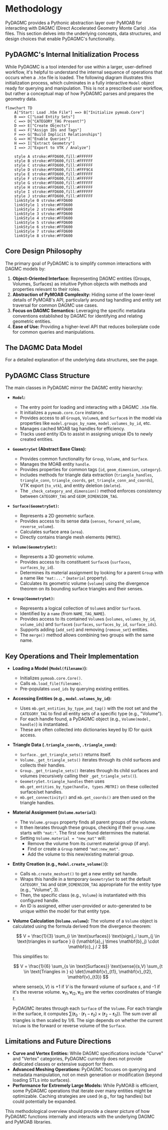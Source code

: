 <!-- docs/source/methodology.md -->

# Methodology

PyDAGMC provides a Pythonic abstraction layer over PyMOAB for interacting with DAGMC (Direct Accelerated Geometry Monte Carlo) `.h5m` files. This section delves into the underlying concepts, data structures, and design choices that enable PyDAGMC's functionality.

## PyDAGMC's Internal Initialization Process

While PyDAGMC is a tool intended for use within a larger, user-defined workflow, it's helpful to understand the internal sequence of operations that occurs when a `.h5m` file is loaded. The following diagram illustrates this initialization process, which culminates in a fully interactive `Model` object ready for querying and manipulation. This is not a prescribed user workflow, but rather a conceptual map of how PyDAGMC parses and prepares the geometry data.

```mermaid
flowchart TD
    A["Start: Load .h5m File"] ==> B["Initialize pymoab.Core"]
    B ==> C["Load Entity Sets"]
    C ==> D{"CATEGORY_TAG Present?"}
    D ==> E["Create Objects"]
    E ==> F["Assign IDs and Tags"]
    F ==> G["Build Implicit Relationships"]
    G ==> H["Enable Queries"]
    H ==> I["Extract Geometry"]
    I ==> J["Export to VTK / Analyze"]

    style A stroke:#FFD600,fill:#FFFFFF
    style B stroke:#FFD600,fill:#FFFFFF
    style C stroke:#FFD600,fill:#FFFFFF
    style D stroke:#FFD600,fill:#FFF9C4
    style E stroke:#FFD600,fill:#FFFFFF
    style F stroke:#FFD600,fill:#FFFFFF
    style G stroke:#FFD600,fill:#FFFFFF
    style H stroke:#FFD600,fill:#FFFFFF
    style I stroke:#FFD600,fill:#FFFFFF
    style J stroke:#FFD600,fill:#FFFFFF
    linkStyle 0 stroke:#FFD600
    linkStyle 1 stroke:#FFD600
    linkStyle 2 stroke:#FFD600
    linkStyle 3 stroke:#FFD600
    linkStyle 4 stroke:#FFD600
    linkStyle 5 stroke:#FFD600
    linkStyle 6 stroke:#FFD600
    linkStyle 7 stroke:#FFD600
    linkStyle 8 stroke:#FFD600
```

## Core Design Philosophy

The primary goal of PyDAGMC is to simplify common interactions with DAGMC models by:

1. **Object-Oriented Interface:** Representing DAGMC entities (Groups, Volumes, Surfaces) as intuitive Python objects with methods and properties relevant to their roles.
2. **Abstraction of PyMOAB Complexity:** Hiding some of the lower-level details of PyMOAB's API, particularly around tag handling and entity set traversal for common DAGMC use cases.
3. **Focus on DAGMC Semantics:** Leveraging the specific metadata conventions established by DAGMC for identifying and relating geometric entities.
4. **Ease of Use:** Providing a higher-level API that reduces boilerplate code for common queries and manipulations.

## The DAGMC Data Model

For a detailed explanation of the underlying data structures, see the [](data-model.md) page.


## PyDAGMC Class Structure

The main classes in PyDAGMC mirror the DAGMC entity hierarchy:

* **`Model`:**
  * The entry point for loading and interacting with a DAGMC `.h5m` file.
  * It initializes a `pymoab.core.Core` instance.
  * Provides access to all `Group`s, `Volume`s, and `Surface`s in the model via properties like `model.groups_by_name`, `model.volumes_by_id`, etc.
  * Manages cached MOAB tag handles for efficiency.
  * Tracks used entity IDs to assist in assigning unique IDs to newly created entities.

* **`GeometrySet` (Abstract Base Class):**
  * Provides common functionality for `Group`, `Volume`, and `Surface`.
  * Manages the MOAB entity `handle`.
  * Provides properties for common tags (`id`, `geom_dimension`, `category`).
  * Includes methods for triangle data extraction (`triangle_handles`, `triangle_conn`, `triangle_coords`, `get_triangle_conn_and_coords`), VTK export (`to_vtk`), and entity deletion (`delete`).
  * The `_check_category_and_dimension()` method enforces consistency between `CATEGORY_TAG` and `GEOM_DIMENSION_TAG`.

* **`Surface(GeometrySet)`:**
  * Represents a 2D geometric surface.
  * Provides access to its sense data (`senses`, `forward_volume`, `reverse_volume`).
  * Calculates surface area (`area`).
  * Directly contains triangle mesh elements (`MBTRI`).

* **`Volume(GeometrySet)`:**
  * Represents a 3D geometric volume.
  * Provides access to its constituent `Surface`s (`surfaces`, `surfaces_by_id`).
  * Determines its material assignment by looking for a parent `Group` with a name like `"mat:..."` (`material` property).
  * Calculates its geometric volume (`volume`) using the divergence theorem on its bounding surface triangles and their senses.

* **`Group(GeometrySet)`:**
  * Represents a logical collection of `Volume`s and/or `Surface`s.
  * Identified by a `name` (from `NAME_TAG_NAME`).
  * Provides access to its contained `Volume`s (`volumes`, `volumes_by_id`, `volume_ids`) and `Surface`s (`surfaces`, `surfaces_by_id`, `surface_ids`).
  * Supports adding (`add_set`) and removing (`remove_set`) entities.
  * The `merge()` method allows combining two groups with the same name.

## Key Operations and Their Implementation

* **Loading a Model (`Model(filename)`):**
  * Initializes `pymoab.core.Core()`.
  * Calls `mb.load_file(filename)`.
  * Pre-populates `used_ids` by querying existing entities.

* **Accessing Entities (e.g., `model.volumes_by_id`):**
  * Uses `mb.get_entities_by_type_and_tag()` with the root set and the `CATEGORY_TAG` to find all entity sets of a specific type (e.g., "Volume").
  * For each handle found, a PyDAGMC object (e.g., `Volume(model, handle)`) is instantiated.
  * These are often collected into dictionaries keyed by ID for quick access.

* **Triangle Data (`.triangle_coords`, `.triangle_conn`):**
  * `Surface._get_triangle_sets()` returns itself.
  * `Volume._get_triangle_sets()` iterates through its child surfaces and collects their handles.
  * `Group._get_triangle_sets()` iterates through its child surfaces and volumes (recursively calling their `_get_triangle_sets()`).
  * `GeometrySet.triangle_handles` then uses `mb.get_entities_by_type(handle, types.MBTRI)` on these collected surface/set handles.
  * `mb.get_connectivity()` and `mb.get_coords()` are then used on the triangle handles.

* **Material Assignment (`Volume.material`):**
  * The `Volume.groups` property finds all parent groups of the volume.
  * It then iterates through these groups, checking if their `group.name` starts with `"mat:"`. The first one found determines the material.
  * Setting `Volume.material = "new_mat"` will:
    * Remove the volume from its current material group (if any).
    * Find or create a `Group` named `"mat:new_mat"`.
    * Add the volume to this new/existing material group.

* **Entity Creation (e.g., `Model.create_volume()`):**
  * Calls `mb.create_meshset()` to get a new entity set handle.
  * Wraps this handle in a temporary `GeometrySet` to set the default `CATEGORY_TAG` and `GEOM_DIMENSION_TAG` appropriate for the entity type (e.g., "Volume", 3).
  * Then, the specific class (e.g., `Volume`) is instantiated with this configured handle.
  * An ID is assigned, either user-provided or auto-generated to be unique within the model for that entity type.

* **Volume Calculation (`Volume.volume`):**
    The volume of a `Volume` object is calculated using the formula derived from the divergence theorem:

    $$ V = \frac{1}{3} \sum_{i \in \text{surfaces}} \text{sign}_i \sum_{j \in \text{triangles in surface } i} (\mathbf{a}_j \times \mathbf{b}_j) \cdot \mathbf{c}_j / 2 $$

    This simplifies to:

    $$ V = \frac{1}{6} \sum_{s \in \text{Surfaces}} \text{sense}(s,V) \sum_{t \in \text{Triangles in } s} \det(\mathbf{v}_{t1}, \mathbf{v}_{t2}, \mathbf{v}_{t3}) $$

    where $\text{sense}(s,V)$ is +1 if $V$ is the forward volume of surface $s$, and -1 if it's the reverse volume. $\mathbf{v}_{t1}, \mathbf{v}_{t2}, \mathbf{v}_{t3}$ are the vertex coordinates of triangle $t$.

    PyDAGMC iterates through each `Surface` of the `Volume`. For each triangle in the surface, it computes $\sum (\mathbf{r}_0 \cdot (\mathbf{r}_1 - \mathbf{r}_0) \times (\mathbf{r}_2 - \mathbf{r}_0))$. The sum over all triangles is then scaled by $1/6$. The sign depends on whether the current `Volume` is the forward or reverse volume of the `Surface`.

## Limitations and Future Directions

* **Curve and Vertex Entities:** While DAGMC specifications include "Curve" and "Vertex" categories, PyDAGMC currently does not provide dedicated classes or extensive support for them.
* **Advanced Meshing Operations:** PyDAGMC focuses on querying and metadata manipulation, not on mesh generation or modification (beyond loading STLs into surfaces).
* **Performance for Extremely Large Models:** While PyMOAB is efficient, some PyDAGMC operations that iterate over many entities might be optimizable. Caching strategies are used (e.g., for tag handles) but could potentially be expanded.

This methodological overview should provide a clearer picture of how PyDAGMC functions internally and interacts with the underlying DAGMC and PyMOAB libraries.